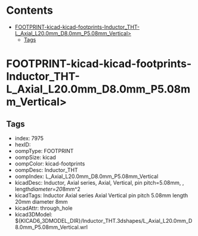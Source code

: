 



Contents
========

* [FOOTPRINT-kicad-kicad-footprints-Inductor_THT-L_Axial_L20.0mm_D8.0mm_P5.08mm_Vertical>](#footprint-kicad-kicad-footprints-inductor_tht-l_axial_l200mm_d80mm_p508mm_vertical)
	* [Tags](#tags)

# FOOTPRINT-kicad-kicad-footprints-Inductor_THT-L_Axial_L20.0mm_D8.0mm_P5.08mm_Vertical>

## Tags

- index: 7975
- hexID: 
- oompType: FOOTPRINT
- oompSize: kicad
- oompColor: kicad-footprints
- oompDesc: Inductor_THT
- oompIndex: L_Axial_L20.0mm_D8.0mm_P5.08mm_Vertical
- kicadDesc: Inductor, Axial series, Axial, Vertical, pin pitch=5.08mm, , length*diameter=20*8mm^2
- kicadTags: Inductor Axial series Axial Vertical pin pitch 5.08mm  length 20mm diameter 8mm
- kicadAttr: through_hole
- kicad3DModel: ${KICAD6_3DMODEL_DIR}/Inductor_THT.3dshapes/L_Axial_L20.0mm_D8.0mm_P5.08mm_Vertical.wrl

